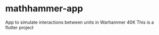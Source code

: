 # mathhammer-app
App to simulate interactions between units in Warhammer 40K
This is a flutter project